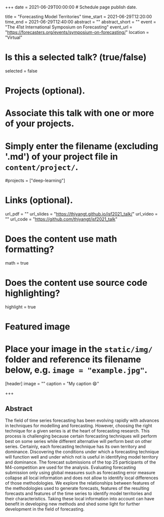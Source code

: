 +++
date = 2021-06-29T00:00:00  # Schedule page publish date.

title = "Forecasting Model Territories"
time_start = 2021-06-29T12:20:00
time_end = 2021-06-29T12:40:00
abstract = ""
abstract_short = ""
event = "The 41st International Symposium on Forecasting"
event_url = "https://forecasters.org/events/symposium-on-forecasting/"
location = "Virtual"

# Is this a selected talk? (true/false)
selected = false

# Projects (optional).
#   Associate this talk with one or more of your projects.
#   Simply enter the filename (excluding '.md') of your project file in `content/project/`.
#projects = ["deep-learning"]

# Links (optional).
url_pdf = ""
url_slides = "https://thiyangt.github.io/isf2021_talk/"
url_video = ""
url_code = "https://github.com/thiyangt/isf2021_talk"

# Does the content use math formatting?
math = true

# Does the content use source code highlighting?
highlight = true

# Featured image
# Place your image in the `static/img/` folder and reference its filename below, e.g. `image = "example.jpg"`.
[header]
image = ""
caption = "My caption :smile:"

+++

## Abstract

The field of time series forecasting has  been evolving rapidly with advances in techniques for modelling and forecasting. However, choosing the right technique for a given series is at the heart of forecasting research. This process is challenging because certain forecasting techniques will perform best on some series while different alternative will perform best on other series. Certainly, each forecasting technique has its own territory and dominance. Discovering the conditions under which a forecasting technique will function well and under which not is useful in identifying model territory and dominance. The forecast submissions of the top 25 participants of the M4-competition are used for the analysis. Evaluating forecasting submission only using global measures such as forecasting error measure collapse all local information and does not allow to identify local differences of those methodologies. We explore the relationships between features of the methodologies used to generate forecasts, features of the resulting forecasts and features of the time series to identify model territories and their characteristics. Taking these local information into account can have benefit in developing new methods and shed some light for further development in the field of forecasting.

